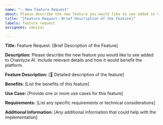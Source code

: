 ```yaml
---
name: "✨ New Feature Request"
about: Please describe the new feature you would like to see added to Chainlyze AI. Include relevant details and how it would benefit the platform.
title: "[Feature Request: Brief Description of the Feature]"
labels: feature request
assignees: cmnisal

---
```


**Title:** Feature Request: [Brief Description of the Feature]

**Description:**
Please describe the new feature you would like to see added to Chainlyze AI. Include relevant details and how it would benefit the platform.

**Feature Description:**
[📌 Detailed description of the feature]

**Benefits:**
[List the benefits of this feature]

**Use Case:**
[Provide one or more use cases for this feature]

**Requirements:**
[List any specific requirements or technical considerations]

**Additional Information:**
[Any additional information that could help with the implementation]
